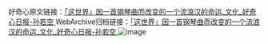 好奇心原文链接：[「这世界」因一首钢琴曲而改变的一个流浪汉的命运_文化_好奇心日报-孙若空 ](https://www.qdaily.com/articles/12008.html)
WebArchive归档链接：[「这世界」因一首钢琴曲而改变的一个流浪汉的命运_文化_好奇心日报-孙若空 ](http://web.archive.org/web/20190623171750/https://www.qdaily.com/articles/12008.html)
![image](http://ww3.sinaimg.cn/large/007d5XDply1g3wblqozfgj30u03rd4qp)